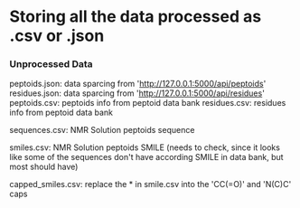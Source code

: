 # Storing all the data processed as .csv or .json 

### Unprocessed Data 

peptoids.json: data sparcing from 'http://127.0.0.1:5000/api/peptoids'
residues.json: data sparcing from 'http://127.0.0.1:5000/api/residues'
peptoids.csv: peptoids info from peptoid data bank
residues.csv: residues info from peptoid data bank 


sequences.csv: NMR Solution peptoids sequence 

smiles.csv: NMR Solution peptoids SMILE (needs to check, since it looks like some of the sequences don't have according SMILE in data bank, but most should have) 

capped_smiles.csv: replace the * in smile.csv into the 'CC(=O)' and 'N(C)C' caps
